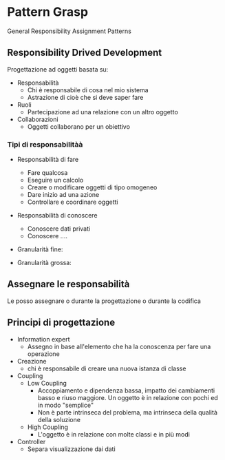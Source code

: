 # Pattern Grasp

General Responsibility Assignment Patterns

## Responsibility Drived Development

Progettazione ad oggetti basata su:

* Responsabilità
	* Chi è responsabile di cosa nel mio sistema
	* Astrazione di cioè che si deve saper fare
* Ruoli
	* Partecipazione ad una relazione con un altro oggetto
* Collaborazioni
	* Oggetti collaborano per un obiettivo

### Tipi di responsabilitàà

* Responsabilità di fare
	* Fare qualcosa
	* Eseguire un calcolo
	* Creare o modificare oggetti di tipo omogeneo
	* Dare inizio ad una azione
	* Controllare e coordinare oggetti
* Responsabilità di conoscere
	* Conoscere dati privati
	* Conoscere ....

* Granularità fine:
* Granularità grossa:

## Assegnare le responsabilità

Le posso assegnare o durante la progettazione o durante la codifica

## Principi di progettazione

* Information expert
	 * Assegno in base all'elemento che ha la conoscenza per fare una operazione
* Creazione
	* chi è responsabile di creare una nuova istanza di classe
* Coupling
	* Low Coupling
		* Accoppiamento e dipendenza bassa, impatto dei cambiamenti basso e riuso maggiore. Un oggetto è in relazione con pochi ed in modo "semplice"
		* Non è parte intrinseca del problema, ma intrinseca della qualità della soluzione
	* High Coupling 
		* L'oggetto è in relazione con molte classi e in più modi
* Controller
	* Separa visualizzazione dai dati